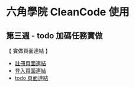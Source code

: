 # 六角學院 CleanCode 使用

## 第三週 - todo 加碼任務實做

【 實做頁面連結 】

- [註冊頁面連結](https://ling-jun-hao.github.io/cleanCode/register/signUp.html)
- [登入頁面連結](https://ling-jun-hao.github.io/cleanCode/login/signIn.html)
- [todo 頁面連結](https://ling-jun-hao.github.io/cleanCode/todo/todo.html)
